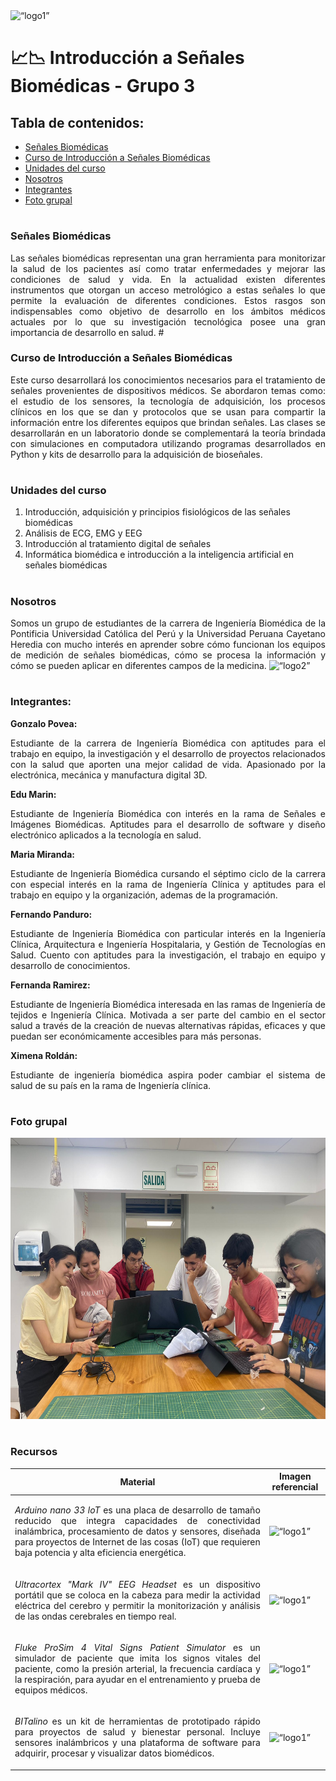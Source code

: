 
<img src="https://www.cayetano.edu.pe/cayetano/images/2018/Logo_Oficial.png" alt= “logo1” height="100">

# 📈📉 Introducción a Señales Biomédicas - Grupo 3

## Tabla de contenidos:
* [Señales Biomédicas](https://github.com/EduMV/ISB-G3/blob/main/README.md#se%C3%B1ales-biom%C3%A9dicas)
* [Curso de Introducción a Señales Biomédicas](https://github.com/EduMV/ISB-G3/blob/main/README.md#curso-de-introducci%C3%B3n-a-se%C3%B1ales-biom%C3%A9dicas)
* [Unidades del curso](https://github.com/EduMV/ISB-G3/blob/main/README.md#unidades-del-curso)
* [Nosotros](https://github.com/EduMV/ISB-G3/blob/main/README.md#nosotros)
* [Integrantes](https://github.com/EduMV/ISB-G3/blob/main/README.md#integrantes)
* [Foto grupal](https://github.com/EduMV/ISB-G3/blob/main/README.md#foto-grupal)

# 
### Señales Biomédicas
<p align="justify"> Las señales biomédicas representan una gran herramienta para monitorizar la salud de los pacientes así como tratar enfermedades y mejorar las condiciones de salud y vida. En la actualidad existen diferentes instrumentos que otorgan un acceso metrológico a estas señales lo que permite la evaluación de diferentes condiciones. Estos rasgos son indispensables como objetivo de desarrollo en los ámbitos médicos actuales  por lo que su investigación tecnológica posee una gran importancia de desarrollo en salud. 
# 

### Curso de Introducción a Señales Biomédicas
<p align="justify"> Este curso desarrollará los conocimientos necesarios para el tratamiento de señales provenientes de dispositivos médicos. Se abordaron temas como: el estudio de los sensores, la tecnología de adquisición, los procesos clínicos en los que se dan y protocolos que se usan para compartir la información entre los diferentes equipos que brindan señales. Las clases se desarrollarán en un laboratorio donde se complementará la teoría brindada con simulaciones en computadora utilizando programas desarrollados en Python y kits de desarrollo para la adquisición de bioseñales.

# 

### Unidades del curso
1. Introducción, adquisición y principios fisiológicos de las señales biomédicas
2. Análisis de ECG, EMG y EEG
3. Introducción al tratamiento digital de señales
4. Informática biomédica e introducción a la inteligencia artificial en señales biomédicas

# 
### Nosotros
<p align="justify"> Somos un grupo de estudiantes de la carrera de Ingeniería Biomédica de la Pontificia Universidad Católica del Perú y la Universidad Peruana Cayetano Heredia con mucho interés en aprender sobre cómo funcionan los equipos de medición de señales biomédicas, cómo se procesa la información y cómo se pueden aplicar en diferentes campos de la medicina.

<img src="https://cainvas-static.s3.amazonaws.com/media/user_data/cainvas-admin/heart-beat-anomaly.gif" alt= “logo2” height="150" width="700">

# 
### Integrantes:

**Gonzalo Povea:**

<p align="justify"> Estudiante de la carrera de Ingeniería Biomédica con aptitudes para el trabajo en equipo, la investigación y el desarrollo de proyectos relacionados con la salud que aporten una mejor calidad de vida. Apasionado por la electrónica, mecánica y manufactura digital 3D. 

**Edu Marin:**

<p align="justify"> Estudiante de Ingeniería Biomédica con interés en la rama de Señales e Imágenes Biomédicas. Aptitudes para el desarrollo de software y diseño electrónico aplicados a la tecnología en salud.

**Maria Miranda:**

<p align="justify"> Estudiante de Ingeniería Biomédica cursando el séptimo ciclo de la carrera con especial interés en la rama de Ingeniería Clínica y aptitudes para el trabajo en equipo y la organización, ademas de la programación.  

**Fernando Panduro:**

<p align="justify"> Estudiante de Ingeniería Biomédica con particular interés en la Ingeniería Clínica, Arquitectura e Ingeniería Hospitalaria, y Gestión de Tecnologías en Salud. Cuento con aptitudes para la investigación, el trabajo en equipo y desarrollo de conocimientos. 

**Fernanda Ramirez:**

<p align="justify"> Estudiante de Ingeniería Biomédica interesada en las ramas de Ingeniería de tejidos e Ingeniería Clínica. Motivada a ser parte del cambio en el sector salud a través de la creación de nuevas alternativas rápidas, eficaces y que puedan ser económicamente accesibles para más personas.

**Ximena Roldán:**

<p align="justify"> Estudiante de ingeniería biomédica aspira poder cambiar el sistema de salud de su país en la rama de Ingeniería clínica.

# 
### Foto grupal

<img src="foto_grupal.jpeg" alt= “logo2” height="450">

#
### Recursos
| Material             | Imagen referencial                                              |
| ----------------- | ------------------------------------------------------------------ |
| <p align="justify"> *Arduino nano 33 loT* es una placa de desarrollo de tamaño reducido que integra capacidades de conectividad inalámbrica, procesamiento de datos y sensores, diseñada para proyectos de Internet de las cosas (IoT) que requieren baja potencia y alta eficiencia energética.| <img src="https://cdn.shopify.com/s/files/1/0506/1689/3647/products/ABX00030_03.front_934x700.jpg?v=1626445244" alt= “logo1” height="200"> |
| <p align="justify"> *Ultracortex "Mark IV" EEG Headset* es un dispositivo portátil que se coloca en la cabeza para medir la actividad eléctrica del cerebro y permitir la monitorización y análisis de las ondas cerebrales en tiempo real.| <img src="https://docs.openbci.com/assets/images/UCM4-Product-2-28967dab0bd940f3b3fe67d2c7d9fcdb.JPG" alt= “logo1” height="200"> |
| <p align="justify"> *Fluke ProSim 4 Vital Signs Patient Simulator* es un simulador de paciente que imita los signos vitales del paciente, como la presión arterial, la frecuencia cardíaca y la respiración, para ayudar en el entrenamiento y prueba de equipos médicos.| <img src="https://www.flukebiomedical.com/sites/default/files/styles/slideshow_image/public/prosim4front_0.png" alt= “logo1” height="200">|
| <p align="justify"> *BITalino* es un kit de herramientas de prototipado rápido para proyectos de salud y bienestar personal. Incluye sensores inalámbricos y una plataforma de software para adquirir, procesar y visualizar datos biomédicos.| <img src="http://cdn.shopify.com/s/files/1/0595/1068/5887/products/BITalino-Board.1.jpg?v=1646224819" alt= “logo1” height="200">|

